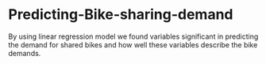 # Predicting-Bike-sharing-demand
By using linear regression model we found variables significant in predicting the demand for shared bikes and how well these variables describe the bike demands.
